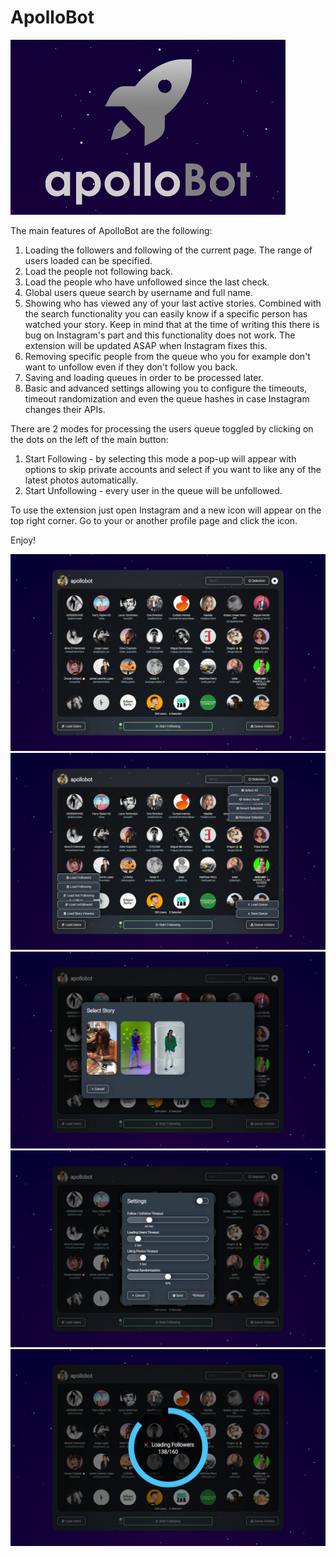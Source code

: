 # ApolloBot
![Logo](misc/promotional/promotional.png)

The main features of ApolloBot are the following:

1. Loading the followers and following of the current page. The range of users loaded can be specified.
2. Load the people not following back.
3. Load the people who have unfollowed since the last check.
4. Global users queue search by username and full name.
5. Showing who has viewed any of your last active stories. Combined with the search functionality you can easily know if a specific person has watched your story. Keep in mind that at the time of writing this there is bug on Instagram's part and this functionality does not work. The extension will be updated ASAP when Instagram fixes this.
6. Removing specific people from the queue who you for example don't want to unfollow even if they don't follow you back.
7. Saving and loading queues in order to be processed later.
8. Basic and advanced settings allowing you to configure the timeouts, timeout randomization and even the queue hashes in case Instagram changes their APIs.

There are 2 modes for processing the users queue toggled by clicking on the dots on the left of the main button:

1. Start Following - by selecting this mode a pop-up will appear with options to skip private accounts and select if you want to like any of the latest photos automatically.
2. Start Unfollowing - every user in the queue will be unfollowed.

To use the extension just open Instagram and a new icon will appear on the top right corner. Go to your or another profile page and click the icon.

Enjoy!

![Screenshot](misc/screenshots/1.png)
![Screenshot](misc/screenshots/2.png)
![Screenshot](misc/screenshots/3.png)
![Screenshot](misc/screenshots/4.png)
![Screenshot](misc/screenshots/5.png)
